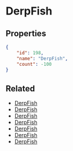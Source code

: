 # DerpFish

<no description available>

## Properties

```json
{
    "id": 198,
    "name": "DerpFish",
    "count": -100
}
```

## Related

- [DerpFish](../items/5362-derpfish.md)
- [DerpFish](../items/5363-derpfish.md)
- [DerpFish](../items/5364-derpfish.md)
- [DerpFish](../items/5365-derpfish.md)
- [DerpFish](../items/5366-derpfish.md)
- [DerpFish](../items/5367-derpfish.md)
- [DerpFish](../items/5374-derpfish.md)


